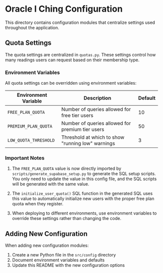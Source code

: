 # Oracle I Ching Configuration

This directory contains configuration modules that centralize settings used throughout the application.

## Quota Settings

The quota settings are centralized in `quotas.py`. These settings control how many readings users can request based on their membership type.

### Environment Variables

All quota settings can be overridden using environment variables:

| Environment Variable | Description | Default |
| --- | --- | --- |
| `FREE_PLAN_QUOTA` | Number of queries allowed for free tier users | 10 |
| `PREMIUM_PLAN_QUOTA` | Number of queries allowed for premium tier users | 50 |
| `LOW_QUOTA_THRESHOLD` | Threshold at which to show "running low" warnings | 3 |

### Important Notes

1. The `FREE_PLAN_QUOTA` value is now directly imported by `scripts/generate_supabase_setup.py` to generate the SQL setup scripts. You only need to update the value in this config file, and the SQL scripts will be generated with the same value.

2. The `initialize_user_quota()` SQL function in the generated SQL uses this value to automatically initialize new users with the proper free plan quota when they register.

3. When deploying to different environments, use environment variables to override these settings rather than changing the code.

## Adding New Configuration

When adding new configuration modules:

1. Create a new Python file in the `src/config` directory
2. Document environment variables and defaults
3. Update this README with the new configuration options 